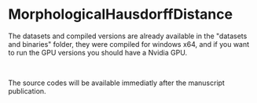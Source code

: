 # MorphologicalHausdorffDistance

The datasets and compiled versions are already available in the "datasets and binaries" folder, they were compiled for windows x64, and if you want to run the GPU versions you should have a Nvidia GPU.

<br>

The source codes will be available immediatly after the manuscript publication.

